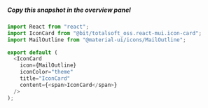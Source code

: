 ##### Copy this snapshot in the overview panel

```js
import React from "react";
import IconCard from "@bit/totalsoft_oss.react-mui.icon-card";
import MailOutline from "@material-ui/icons/MailOutline";

export default (
  <IconCard
    icon={MailOutline}
    iconColor="theme"
    title="IconCard"
    content={<span>IconCard</span>}
  />
);
```